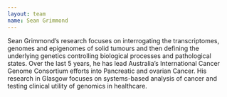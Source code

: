 ```yaml
---
layout: team
name: Sean Grimmond
---
```

Sean Grimmond’s research focuses on interrogating the transcriptomes, genomes and epigenomes of solid tumours and then defining the underlying genetics controlling biological processes and pathological states. Over the last 5 years, he has lead Australia’s International Cancer Genome Consortium efforts into Pancreatic and ovarian Cancer. His research in Glasgow focuses on systems-based analysis of cancer and testing clinical utility of genomics in healthcare.